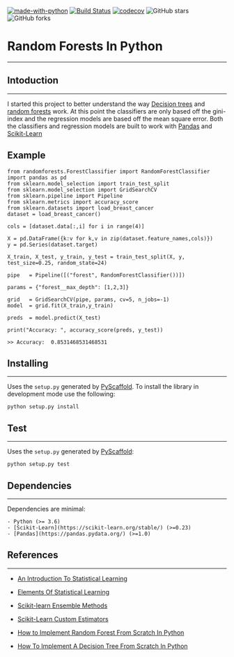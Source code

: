 [![made-with-python](https://img.shields.io/badge/Made%20with-Python-1f425f.svg)](https://www.python.org/)
[![Build Status](https://travis-ci.com/mdh266/RandomForests.svg?branch=master)](https://travis-ci.com/mdh266/RandomForests)
[![codecov](https://codecov.io/gh/mdh266/RandomForests/branch/master/graph/badge.svg)](https://codecov.io/gh/mdh266/RandomForests)
![GitHub stars](https://img.shields.io/github/stars/mdh266/RandomForests?style=social)
![GitHub forks](https://img.shields.io/github/forks/mdh266/RandomForests?style=social)

# Random Forests In Python
--------------

## Intoduction
-------------
I started this project to better understand the way [Decision trees](https://en.wikipedia.org/wiki/Decision_tree) and [random forests](https://en.wikipedia.org/wiki/Random_forest) work. At this point the classifiers are only based off the gini-index and the regression models are based off the mean square error. Both the classifiers and regression models are built to work with [Pandas](http://pandas.pydata.org) and [Scikit-Learn](https://scikit-learn.org/)

## Example
    from randomforests.ForestClassifier import RandomForestClassifier
    import pandas as pd
	from sklearn.model_selection import train_test_split
	from sklearn.model_selection import GridSearchCV
    from sklearn.pipeline import Pipeline
    from sklearn.metrics import accuracy_score
    from sklearn.datasets import load_breast_cancer
	dataset = load_breast_cancer()

	cols = [dataset.data[:,i] for i in range(4)]

	X = pd.DataFrame({k:v for k,v in zip(dataset.feature_names,cols)})
	y = pd.Series(dataset.target)

	X_train, X_test, y_train, y_test = train_test_split(X, y, test_size=0.25, random_state=24)

	pipe   = Pipeline([("forest", RandomForestClassifier())])

    params = {"forest__max_depth": [1,2,3]}

    grid   = GridSearchCV(pipe, params, cv=5, n_jobs=-1)
    model  = grid.fit(X_train,y_train)

    preds  = model.predict(X_test)

    print("Accuracy: ", accuracy_score(preds, y_test))

    >> Accuracy:  0.8531468531468531

## Installing
-----------------

Uses the `setup.py` generated by [PyScaffold](https://pypi.org/project/PyScaffold/).  To install the library in development mode use the following:

    python setup.py install


## Test
-----------------
Uses the `setup.py` generated by [PyScaffold](https://pypi.org/project/PyScaffold/):

    python setup.py test

## Dependencies
--------------
Dependencies are minimal:

    - Python (>= 3.6)
    - [Scikit-Learn](https://scikit-learn.org/stable/) (>=0.23)
    - [Pandas](https://pandas.pydata.org/) (>=1.0)


## References
---------------
- [An Introduction To Statistical Learning](http://www-bcf.usc.edu/~gareth/ISL/)

- [Elements Of Statistical Learning](http://statweb.stanford.edu/~tibs/ElemStatLearn/)

- [Scikit-learn Ensemble Methods](http://scikit-learn.org/stable/auto_examples/index.html#ensemble-methods)

- [Scikit-Learn Custom Estimators](https://scikit-learn.org/dev/developers/develop.html)

- [How to Implement Random Forest From Scratch In Python](http://machinelearningmastery.com/implement-random-forest-scratch-python/)

- [How To Implement A Decision Tree From Scratch In Python](http://machinelearningmastery.com/implement-decision-tree-algorithm-scratch-python)

